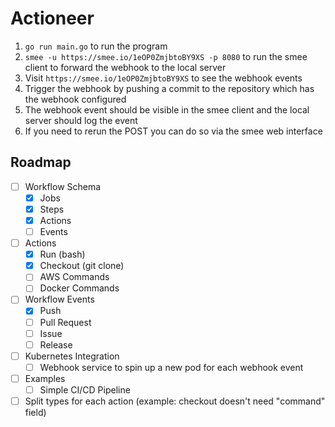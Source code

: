 # Actioneer

1. `go run main.go` to run the program
2. `smee -u https://smee.io/1eOP0ZmjbtoBY9XS -p 8080` to run the smee client to forward the webhook to the local server
3. Visit `https://smee.io/1eOP0ZmjbtoBY9XS` to see the webhook events
4. Trigger the webhook by pushing a commit to the repository which has the webhook configured
5. The webhook event should be visible in the smee client and the local server should log the event
6. If you need to rerun the POST you can do so via the smee web interface

## Roadmap

- [ ] Workflow Schema
  - [x] Jobs
  - [x] Steps
  - [x] Actions
  - [ ] Events
- [ ] Actions
  - [x] Run (bash)
  - [x] Checkout (git clone)
  - [ ] AWS Commands
  - [ ] Docker Commands
- [ ] Workflow Events
  - [x] Push
  - [ ] Pull Request
  - [ ] Issue
  - [ ] Release
- [ ] Kubernetes Integration
  - [ ] Webhook service to spin up a new pod for each webhook event
- [ ] Examples
  - [ ] Simple CI/CD Pipeline
- [ ] Split types for each action (example: checkout doesn't need "command" field)
